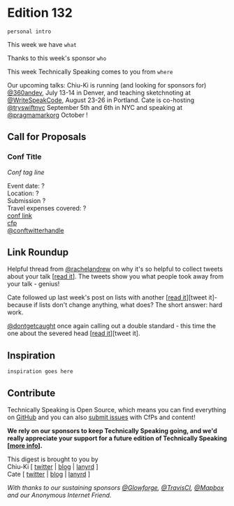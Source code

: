 # Edition 132

`personal intro`

This week we have `what`

Thanks to this week's sponsor `who`

This week Technically Speaking comes to you from `where`

Our upcoming talks: Chiu-Ki is running (and looking for sponsors for) [@360andev](http://twitter.com/360andev), July 13-14 in Denver, and teaching sketchnoting at [@WriteSpeakCode](https://twitter.com/WriteSpeakCode), August 23-26 in Portland. Cate is co-hosting [@tryswiftnyc](http://twitter.com/tryswiftnyc) September 5th and 6th in NYC and speaking at [@pragmamarkorg](http://twitter.com/pragmamarkorg) October !


## Call for Proposals

### Conf Title  
*Conf tag line*

Event date: ?  
Location: ?  
Submission ?  
Travel expenses covered: ?  
[conf link](?)  
[cfp](?)  
[@conftwitterhandle](?)


## Link Roundup

Helpful thread from [@rachelandrew](http://twitter.com/rachelandrew) on why it's so helpful to collect tweets about your talk [[read it](https://twitter.com/rachelandrew/status/881853896905371650)]. The tweets show you what people took away from your talk - genius!

Cate followed up last week's post on lists with another [[read it](https://cate.blog/2017/07/06/if-lists-dont-change-anything-what-does/)][tweet it]- because if lists don't change anything, what does? The short answer: hard work.

[@dontgetcaught](http://twitter.com/dontgetcaught) once again calling out a double standard - this time the one about the severed head [[read it](http://eloquentwoman.blogspot.com.co/2017/07/women-and-power-double-standard-of.html)][tweet it].

## Inspiration

`inspiration goes here`  

## Contribute

Technically Speaking is Open Source, which means you can find everything on [GitHub](https://github.com/catehstn/technically-speaking/) and you can also [submit issues](https://github.com/catehstn/technically-speaking/issues/new) with CfPs and content!

**We rely on our sponsors to keep Technically Speaking going, and we'd really appreciate your support for a future edition of Technically Speaking [[more info](http://www.techspeak.email/sponsorship/)].**  


This digest is brought to you by  
Chiu-Ki [ [twitter](https://twitter.com/chiuki) | [blog](http://blog.sqisland.com/) | [lanyrd](http://lanyrd.com/profile/chiuki/) ]  
Cate [ [twitter](https://twitter.com/catehstn) | [blog](http://www.cate.blog/) | [lanyrd](http://lanyrd.com/profile/catehstn/) ]

*With thanks to our sustaining sponsors [@Glowforge](http://twitter.com/glowforge), [@TravisCI](http://twitter.com/travisci), [@Mapbox](http://twitter.com/mapbox) and our Anonymous Internet Friend.*
